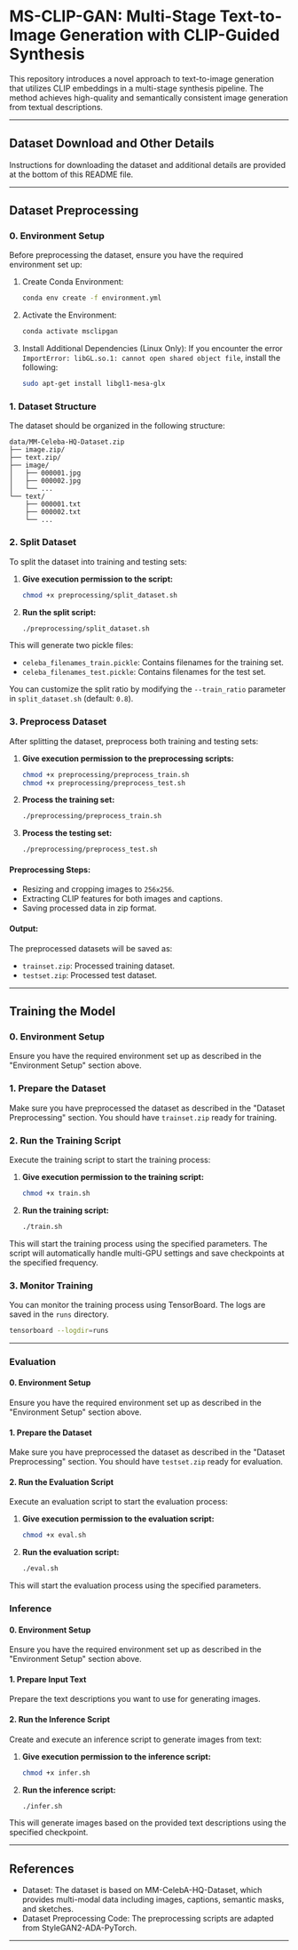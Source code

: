 # MS-CLIP-GAN: Multi-Stage Text-to-Image Generation with CLIP-Guided Synthesis

This repository introduces a novel approach to text-to-image generation that utilizes CLIP embeddings in a multi-stage synthesis pipeline. The method achieves high-quality and semantically consistent image generation from textual descriptions.

---

## Dataset Download and Other Details
Instructions for downloading the dataset and additional details are provided at the bottom of this README file.

---

## Dataset Preprocessing

### 0. Environment Setup
Before preprocessing the dataset, ensure you have the required environment set up:

1. Create Conda Environment:
   ```bash
   conda env create -f environment.yml
   ```

2. Activate the Environment:
   ```bash
   conda activate msclipgan
   ```

3. Install Additional Dependencies (Linux Only):
   If you encounter the error `ImportError: libGL.so.1: cannot open shared object file`, install the following:
   ```bash
   sudo apt-get install libgl1-mesa-glx
   ```

### 1. Dataset Structure
The dataset should be organized in the following structure:

```
data/MM-Celeba-HQ-Dataset.zip
├── image.zip/
├── text.zip/
├── image/
│   ├── 000001.jpg
│   ├── 000002.jpg
│   └── ...
└── text/
    ├── 000001.txt
    ├── 000002.txt
    └── ...
```

### 2. Split Dataset
To split the dataset into training and testing sets:

1. **Give execution permission to the script:**
   ```bash
   chmod +x preprocessing/split_dataset.sh
   ```

2. **Run the split script:**
   ```bash
   ./preprocessing/split_dataset.sh
   ```

This will generate two pickle files:
- `celeba_filenames_train.pickle`: Contains filenames for the training set.
- `celeba_filenames_test.pickle`: Contains filenames for the test set.

You can customize the split ratio by modifying the `--train_ratio` parameter in `split_dataset.sh` (default: `0.8`).

### 3. Preprocess Dataset
After splitting the dataset, preprocess both training and testing sets:

1. **Give execution permission to the preprocessing scripts:**
   ```bash
   chmod +x preprocessing/preprocess_train.sh
   chmod +x preprocessing/preprocess_test.sh
   ```

2. **Process the training set:**
   ```bash
   ./preprocessing/preprocess_train.sh
   ```

3. **Process the testing set:**
   ```bash
   ./preprocessing/preprocess_test.sh
   ```

#### Preprocessing Steps:
- Resizing and cropping images to `256x256`.
- Extracting CLIP features for both images and captions.
- Saving processed data in zip format.

#### Output:
The preprocessed datasets will be saved as:
- `trainset.zip`: Processed training dataset.
- `testset.zip`: Processed test dataset.

---

## Training the Model

### 0. Environment Setup
Ensure you have the required environment set up as described in the "Environment Setup" section above.

### 1. Prepare the Dataset
Make sure you have preprocessed the dataset as described in the "Dataset Preprocessing" section. You should have `trainset.zip` ready for training.

### 2. Run the Training Script
Execute the training script to start the training process:

1. **Give execution permission to the training script:**
   ```bash
   chmod +x train.sh
   ```

2. **Run the training script:**
   ```bash
   ./train.sh
   ```

This will start the training process using the specified parameters. The script will automatically handle multi-GPU settings and save checkpoints at the specified frequency.

### 3. Monitor Training
You can monitor the training process using TensorBoard. The logs are saved in the `runs` directory.

```bash
tensorboard --logdir=runs
```

---
### Evaluation

#### 0. Environment Setup
Ensure you have the required environment set up as described in the "Environment Setup" section above.

#### 1. Prepare the Dataset
Make sure you have preprocessed the dataset as described in the "Dataset Preprocessing" section. You should have `testset.zip` ready for evaluation.

#### 2. Run the Evaluation Script
Execute an evaluation script to start the evaluation process:

1. **Give execution permission to the evaluation script:**
   ```bash
   chmod +x eval.sh
   ```

2. **Run the evaluation script:**
   ```bash
   ./eval.sh
   ```

This will start the evaluation process using the specified parameters.

### Inference

#### 0. Environment Setup
Ensure you have the required environment set up as described in the "Environment Setup" section above.

#### 1. Prepare Input Text
Prepare the text descriptions you want to use for generating images.

#### 2. Run the Inference Script
Create and execute an inference script to generate images from text:

1. **Give execution permission to the inference script:**
   ```bash
   chmod +x infer.sh
   ```

2. **Run the inference script:**
   ```bash
   ./infer.sh
   ```

This will generate images based on the provided text descriptions using the specified checkpoint.

---

## References

- Dataset: The dataset is based on MM-CelebA-HQ-Dataset, which provides multi-modal data including images, captions, semantic masks, and sketches.
- Dataset Preprocessing Code: The preprocessing scripts are adapted from StyleGAN2-ADA-PyTorch.

---
